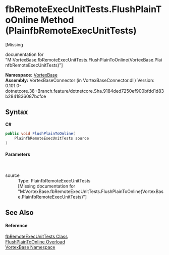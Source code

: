 # fbRemoteExecUnitTests.FlushPlainToOnline Method (PlainfbRemoteExecUnitTests)
 

\[Missing <summary> documentation for "M:VortexBase.fbRemoteExecUnitTests.FlushPlainToOnline(VortexBase.PlainfbRemoteExecUnitTests)"\]

**Namespace:**&nbsp;<a href="N_VortexBase.md">VortexBase</a><br />**Assembly:**&nbsp;VortexBaseConnector (in VortexBaseConnector.dll) Version: 0.101.0-dotnetcore.38+Branch.feature/dotnetcore.Sha.9184ded7250ef900bfdd1d83b2841836087bcfce

## Syntax

**C#**<br />
``` C#
public void FlushPlainToOnline(
	PlainfbRemoteExecUnitTests source
)
```


#### Parameters
&nbsp;<dl><dt>source</dt><dd>Type: PlainfbRemoteExecUnitTests<br />\[Missing <param name="source"/> documentation for "M:VortexBase.fbRemoteExecUnitTests.FlushPlainToOnline(VortexBase.PlainfbRemoteExecUnitTests)"\]</dd></dl>

## See Also


#### Reference
<a href="T_VortexBase_fbRemoteExecUnitTests.md">fbRemoteExecUnitTests Class</a><br /><a href="Overload_VortexBase_fbRemoteExecUnitTests_FlushPlainToOnline.md">FlushPlainToOnline Overload</a><br /><a href="N_VortexBase.md">VortexBase Namespace</a><br />